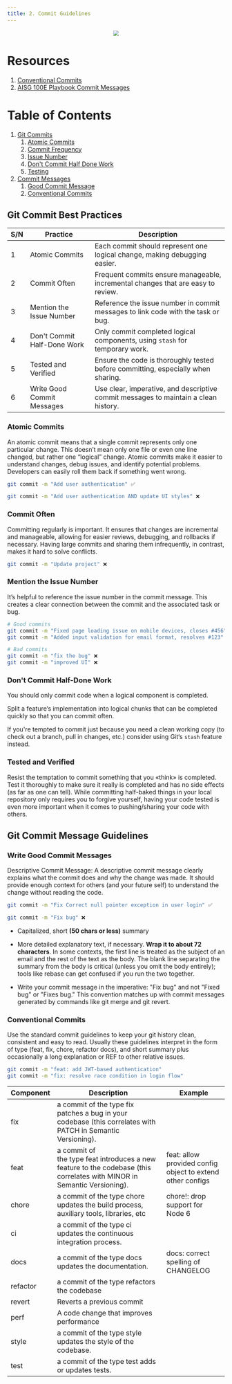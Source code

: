 ```yaml
---
title: 2. Commit Guidelines
---
```

<div style="text-align: center;">
    <img src="https://cdn.hashnode.com/res/hashnode/image/upload/v1684174278610/5bfe372b-73a3-4385-a373-4eee0867e7c8.png" style="transform: scale(0.8);">
</div>

# Resources
1. [Conventional Commits](https://www.conventionalcommits.org/en/v1.0.0/)
1. [AISG 100E Playbook Commit Messages](https://aisg.gitlab.aisingapore.net/100e-projects/shared/boilerplate-and-processes/book/02-swe/7-git-comms/commit-messages/guideline.html#commit-messages)


# Table of Contents
1. [Git Commits](#git-commit-best-practices)
   1. [Atomic Commits](#atomic-commits)
   1. [Commit Frequency](#commit-often)
   1. [Issue Number](#mention-the-issue-number)
   1. [Don't Commit Half Done Work](#dont-commit-half-done-work)
   1. [Testing](#tested-and-verified)
1. [Commit Messages](#git-commit-message-guidelines)
   1. [Good Commit Message](#write-good-commit-messages)
   1. [Conventional Commits](#conventional-commits)


## Git Commit Best Practices
| S/N | Practice                  | Description                                                                 |
|-----|---------------------------|-----------------------------------------------------------------------------|
| 1   | Atomic Commits             | Each commit should represent one logical change, making debugging easier.    |
| 2   | Commit Often               | Frequent commits ensure manageable, incremental changes that are easy to review. |
| 3   | Mention the Issue Number   | Reference the issue number in commit messages to link code with the task or bug. |
| 4   | Don't Commit Half-Done Work| Only commit completed logical components, using `stash` for temporary work.  |
| 5   | Tested and Verified        | Ensure the code is thoroughly tested before committing, especially when sharing. |
| 6   | Write Good Commit Messages | Use clear, imperative, and descriptive commit messages to maintain a clean history. |



### Atomic Commits
An atomic commit means that a single commit represents only one particular change. This doesn’t mean only one file or even one line changed, but rather one “logical” change. Atomic commits make it easier to understand changes, debug issues, and identify potential problems. Developers can easily roll them back if something went wrong.

```bash
git commit -m "Add user authentication" ✅

git commit -m "Add user authentication AND update UI styles" ❌
```

### Commit Often
Committing regularly is important. It ensures that changes are incremental and manageable, allowing for easier reviews, debugging, and rollbacks if necessary. Having large commits and sharing them infrequently, in contrast, makes it hard to solve conflicts.

```bash
git commit -m "Update project" ❌
```

### Mention the Issue Number
It’s helpful to reference the issue number in the commit message. This creates a clear connection between the commit and the associated task or bug.

```bash
# Good commits
git commit -m "Fixed page loading issue on mobile devices, closes #456" ✅
git commit -m "Added input validation for email format, resolves #123" ✅

# Bad commits
git commit -m "fix the bug" ❌
git commit -m "improved UI" ❌
```

### Don't Commit Half-Done Work
You should only commit code when a logical component is completed.

Split a feature‘s implementation into logical chunks that can be completed quickly so that you can commit often. 

If you're tempted to commit just because you need a clean working copy (to check out a branch, pull in changes, etc.) consider using Git‘s ```stash``` feature instead.

### Tested and Verified
Resist the temptation to commit something that you «think» is completed. Test it thoroughly to make sure it really is completed and has no side effects (as far as one can tell). While committing half-baked things in your local repository only requires you to forgive yourself, having your code tested is even more important when it comes to pushing/sharing your code with others.


## Git Commit Message Guidelines
### Write Good Commit Messages
Descriptive Commit Message: A descriptive commit message clearly explains what the commit does and why the change was made. It should provide enough context for others (and your future self) to understand the change without reading the code.

```bash
git commit -m "Fix Correct null pointer exception in user login" ✅

git commit -m "Fix bug" ❌
```

- Capitalized, short __(50 chars or less)__ summary

- More detailed explanatory text, if necessary.  __Wrap it to about 72 characters__.  In some contexts, the first line is treated as the subject of an email and the rest of the text as the body.  The blank line separating the summary from the body is critical (unless you omit the body entirely); tools like rebase can get confused if you run the two together.

- Write your commit message in the imperative: "Fix bug" and not "Fixed bug" or "Fixes bug."  This convention matches up with commit messages generated by commands like git merge and git revert.

### Conventional Commits
Use the standard commit guidelines to keep your git history clean, consistent and easy to read. Usually these guidelines interpret in the form of type (feat, fix, chore, refactor docs), and short summary plus occasionally a long explanation or REF to other relative issues.

```bash
git commit -m "feat: add JWT-based authentication"
git commit -m "fix: resolve race condition in login flow"
```

| Component | Description | Example |
| ------ | ------ | ------ |
| fix  | a commit of the type fix patches a bug in your codebase (this correlates with PATCH in Semantic Versioning). |
|  feat  | a commit of the type feat introduces a new feature to the codebase (this correlates with MINOR in Semantic Versioning).|  feat: allow provided config object to extend other configs      |
| chore |  a commit of the type chore updates the build process, auxiliary tools, libraries, etc |  chore!: drop support for Node 6  |
| ci  |  a commit of the type ci updates the continuous integration process. |        |
| docs  |  a commit of the type docs updates the documentation. | docs: correct spelling of CHANGELOG |
| refactor | a commit of the type refactors the codebase  |        |
| revert       | Reverts a previous commit       |        |
| perf       | A code change that improves performance    |        |
| style  | a commit of the type style updates the style of the codebase. |        |
| test | a commit of the type test adds or updates tests. |        |